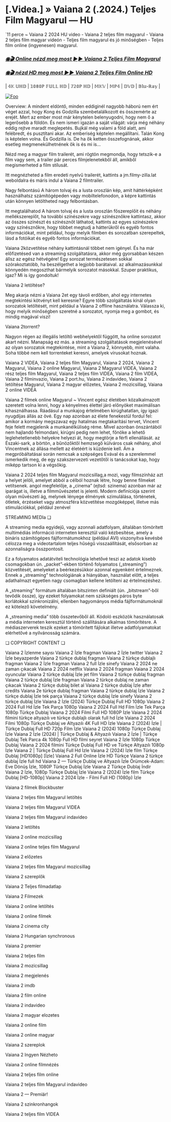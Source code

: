 # [.Videa.] » Vaiana 2 (.2024.) Teljes Film Magyarul — HU

`11 perce ~ Vaiana 2 2024 HU video - Vaiana 2 teljes film magyarul - Vaiana 2 teljes film magyar videón - Teljes film magyarul és jó minőségben - Teljes film online (ingyenesen) magyarul.

<b><i><h3> <a href="https://filmhd.cloud/hu/movie/1241982/moana-2-gitup" rel="nofollow">◉🎬 Online nézd meg most ►► Vaiana 2 Teljes Film Magyarul</a></b></i></h>

<b><i><h> <a href="https://filmhd.cloud/hu/movie/1241982/moana-2-gitup" rel="nofollow">◉🎬 nézd HD meg most ►► Vaiana 2 Teljes Film Online HD</a></b></i></h3>

| 𝟜𝕂 𝕌ℍ𝔻 | 𝟙𝟘𝟠𝟘ℙ 𝔽𝕌𝕃𝕃 ℍ𝔻 | 𝟟𝟚𝟘ℙ ℍ𝔻 | 𝕄𝕂𝕍 | 𝕄ℙ𝟜 | 𝔻𝕍𝔻 | 𝔹𝕝𝕦-ℝ𝕒𝕪 |

<a href="https://filmhd.cloud/hu/movie/1241982/moana-2-gitup" rel="nofollow"><img src="https://camo.githubusercontent.com/917e6ed5c302499242165dcc02bdbce85c075fd21b35918eb9c0b771855261b8/68747470733a2f2f7374617469632e7769787374617469632e636f6d2f6d656469612f6232343966395f61646163386637306662336634356238383639313639366337376465313866337e6d76322e676966" alt="Foo" style="max-width: 100%;"></a>

Overview: A mindent eldöntő, minden eddiginél nagyobb háború nem ért véget azzal, hogy Kong és Godzilla szembetalálkozott és összemérte az erejét. Mert az ember most már kénytelen belenyugodni, hogy nem ő a legerősebb a földön. És nem ismeri igazán a saját világát: várja még néhány eddig rejtve maradt meglepetés. Bujkál még valami a föld alatt, ami felébredt, és pusztítani akar. Az emberiség képtelen megállítani. Talán Kong is képtelen volna. És Godzilla is. De ha ők ketten összefognának, akkor esetleg megmenekülhetnének ők is és mi is…

Nézd meg a magyar film trailerét, ami rögtön megmondja, hogy tetszik-e a film vagy sem, a trailer pár perces filmjelenetekből áll, amikből megismerheted a film stílusát.

Itt megnézheted a film eredeti nyelvű trailerét, kattints a jm.filmy-zilla.lat weboldalra és máris indul a Vaiana 2 filmtrailer.

Nagy felbontású A három tolvaj és a lusta oroszlán kép, amit háttérképként használhatsz számítógépeden vagy mobiltelefonodon, a képre kattintás után könnyen letöltheted nagy felbontásban.

Itt megtalálhatod A három tolvaj és a lusta oroszlán főszereplőit és néhány mellékszereplőt, ha további színészekre vagy színésznőkre kattintasz, akkor az összes színészt és színésznőt láthatod, kattints az egyes színészekre vagy színésznőkre, hogy többet megtudj a hátterükről és egyéb fontos információkat, mint például, hogy melyik filmben és sorozatban szerepeltek, lásd a fotóikat és egyéb fontos információkat.

Vaiana 2közvetítése néhány kattintásnál többet nem igényel. És ha már előfizetésed van a streaming szolgáltatásra, akkor még gyorsabban készen állsz az egész hétvégére! Egy sorozat természetesen sokkal szórakoztatóbb, ha beszélgethet a legjobb barátaival. az alkalmazásunkkal könnyedén megoszthat bármelyik sorozatot másokkal. Szuper praktikus, igaz? Mi is így gondoltuk!

Vaiana 2 letöltése?

Meg akarja nézni a Vaiana 2et egy távoli erdőben, ahol egy internetes megtekintési kötvényt kell keresnie? Egyre több szolgáltatás kínál olyan sorozatok letöltését, mint például a Vaiana 2 offline használatra. Válassza ki, hogy melyik minőségben szeretné a sorozatot, nyomja meg a gombot, és mindig magával viszi!

Vaiana 2torrent?

Nagyon régen az illegális letöltő webhelyektől függött, ha online sorozatot akart nézni. Manapság ez más. a streaming szolgáltatások megjelenésével az olyan sorozatok megtekintése, mint a Vaiana 2, könnyebb, mint valaha. Soha többé nem kell torrenteket keresni, amelyek vírusokat hoznak.

Vaiana 2 VIDEA, Vaiana 2 teljes film Magyarul, Vaiana 2 2024, Vaiana 2 Magyarul, Vaiana 2 online Magyarul, Vaiana 2 Magyarul VIDEA, Vaiana 2 rész teljes film Magyarul, Vaiana 2 teljes film VIDEA, Vaiana 2 film VIDEA, Vaiana 2 filminvazio, Vaiana 2 port.hu, Vaiana 2 indavideo, Vaiana 2 letöltése Magyarul, Vaiana 2 magyar előzetes, Vaiana 2 mozicsillag, Vaiana 2 online VIDEA

Vaiana 2 filmek online Magyarul ~ Vincent egész életében közalkalmazott szeretett volna lenni, hogy a kényelmes élettel járó előnyöket maximálisan kihasználhassa. Ráadásul a munkajog értelmében kirúghatatlan, így igazi nyugdíjas állás az övé. Egy nap azonban az élete fenekestül fordul fel: amikor a kormány megszavaz egy hatalmas megtakarítási tervet, Vincent feje felett megjelenik a munkanélküliség réme. Mivel azonban önszántából nem hajlandó felmondani, kirúgni pedig nem lehet, főnöke a lehető leglehetetlenebb helyekre helyezi át, hogy megtörje a férfi ellenállását. az Északi-sark, a börtön, a bűnözőktől hemzsegő külváros csak néhány, ahol Vincentnek az állása mellett az életéért is küzdenie kell. Ám a megpróbáltatásai során nemcsak a szépséges Evával és a szerelemmel ismerkedik meg, de egy szakszervezeti vezetőtől is tanácsokat kap, hogy miképp tartson ki a végsőkig.

Vaiana 2 2024 teljes film Magyarul mozicsillag,a mozi, vagy filmszínház azt a helyet jelöli, amelyet abból a célból hoznak létre, hogy benne filmeket vetítsenek. angol megfelelője, a „cinema” (ejtsd: szinema) azonban már az iparágat is, illetve a filmművészetet is jelenti. Modern definíciója szerint olyan művészeti ág, melynek lényege élmények szimulálása, történetek, ötletek, érzéseket vagy atmoszféra közvetítése mozgóképpel, illetve más stimulációkkal, például zenével

STREaMING MEDIa ❏

A streaming media egyidejű, vagy azonnali adatfolyam, általában tömörített multimédiás információ interneten keresztül való kézbesítése, amely a bináris számítógépes fájlformátumokhoz (például AVI) viszonyítva kevésbé célozza meg a videotartalom teljes hűségű visszaállítását, elsősorban az azonnaliságra összpontosít.

Ez a folyamatos adatátviteli technológia lehetővé teszi az adatok kisebb csomagokban ún. „packet”-ekben történő folyamatos („streaming”) közvetítését, amelyeket a beérkezésükkor azonnal egyenként értelmeznek. Ennek a „streaming” technológiának a hiányában, használat előtt, a teljes adathalmazt egyetlen nagy csomagban kellene letölteni az értelmezéshez.

A „streaming” formátum általában bitszinten definiált (ún. „bitstream”-ből tevődik össze), így ezeket folyamokat nem szükséges páros byte korlátokkal szinkronizálni, ellenben hagyományos média fájlformátumoknál ez kötelező követelmény.

A „streaming media” több összetevőből áll. Kódoló eszközök használatosak a média interneten keresztül történő szállítására alkalmas tömörítésre. A médiaszerverek teszik ezeket a tömörített fájlokat illetve adatfolyamatokat elérhetővé a nyilvánosság számára.

❏ COPYRIGHT CONTENT ❏

Vaiana 2 İzlenme sayısı Vaiana 2 İzle fragman Vaiana 2 İzle twitter Vaiana 2 İzle beyazperde Vaiana 2 türkçe dublaj fragman Vaiana 2 türkçe dublajlı fragman Vaiana 2 İzle fragman Vaiana 2 full İzle sinefy Vaiana 2 2024 ne zaman çıkacak Vaiana 2 2024 netflix Vaiana 2 2024 fragman Vaiana 2 2024 oyuncular Vaiana 2 türkçe dublaj İzle jet film Vaiana 2 türkçe dublaj fragman Vaiana 2 türkçe dublaj İzle fragman Vaiana 2 türkçe dublaj ne zaman çıkacak Vaiana 2 türkçe dublaj bilet al Vaiana 2 türkçe dublaj İzle after credits Vaiana 2e türkçe dublaj fragman Vaiana 2 türkçe dublaj İzle Vaiana 2 türkçe dublaj İzle tek parça Vaiana 2 türkçe dublaj İzle sinefy Vaiana 2 türkçe dublaj İzle Vaiana 2 İzle (2024) Türkçe Dublaj Full HD 1080p Vaiana 2 2024 Full Hd İzle Tek Parça 1080p Vaiana 2 2024 Full Hd Film İzle Tek Parça 1080p Türkçe Dublaj Vaiana 2 2024 Filmi Full HD 1080P İzle Vaiana 2 2024 filmini türkçe altyazılı ve türkçe dublajlı olarak full hd İzle Vaiana 2 2024 Filmi 1080p Türkçe Dublaj ve Altyazılı 4K Full HD İzle Vaiana 2 (2024) İzle | Türkçe Dublaj Full HD 720p Film İzle Vaiana 2 (2024) 1080p Türkçe Dublaj İzle Vaiana 2 İzle (2024) | Türkçe Dublaj & Altyazılı Vaiana 2 İzle | Türkçe Dublaj Tek Parca 4k 1080p Full HD filmi seyret Vaiana 2 İzle 1080p Türkçe Dublaj Vaiana 2 2024 filmini Türkçe Dublaj Full HD ve Türkçe Altyazılı 1080p İzle Vaiana 2 | Türkçe Dublaj Full Hd İzle Vaiana 2 (2024) İzle film Türkçe Dublaj [HD1080p] [İzle] Vaiana 2 Full Online İzle HD Türkçe Vaiana 2 türkçe dublaj İzle full hd Vaiana 2 — Türkçe Dublaj ve Altyazılı İzle Örümcek-Adam: Eve Dönüş İzle, 1080P Türkçe Dublaj İzle Vaiana 2 Türkçe Dublaj İndi̇r Vaiana 2 İzle, 1080p Türkçe Dublaj İzle Vaiana 2 (2024) İzle film Türkçe Dublaj [HD-1080p] Vaiana 2 2024 İzle - Filmi Full HD (1080p) İzle


Vaiana 2  filmek Blockbuster

Vaiana 2  teljes film Magyarul letöltés

Vaiana 2  teljes film Magyarul VIDEA

Vaiana 2  teljes film Magyarul indavideo

Vaiana 2  letöltés

Vaiana 2  online mozicsillag

Vaiana 2  online teljes film Magyarul

Vaiana 2  előzetes

Vaiana 2  teljes film Magyarul mozicsillag

Vaiana 2  szereplők

Vaiana 2  Teljes filmadatlap

Vaiana 2  Filmezek

Vaiana 2  online letöltés

Vaiana 2  online filmek

Vaiana 2  cinema city

Vaiana 2  Hungarian synchronous

Vaiana 2  premier

Vaiana 2  teljes film

Vaiana 2  mozicsillag

Vaiana 2  megjelenés

Vaiana 2  imdb

Vaiana 2  film online

Vaiana 2  indavideo

Vaiana 2  magyar elozetes

Vaiana 2  online film

Vaiana 2  online magyar

Vaiana 2  szereplok

Vaiana 2  Ingyen Nézheto

Vaiana 2  online filmnézés

Vaiana 2  teljes film online

Vaiana 2  teljes film Magyarul indavideo

Vaiana 2 — Premiär!

Vaiana 2  szinkronhangok

Vaiana 2  teljes film VIDEA
